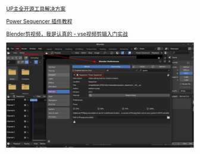 
[UP主全开源工具解决方案](https://www.bilibili.com/video/BV1L5411t71V/)

[Power Sequencer 插件教程](https://gdquest.gitbook.io/blender-power-sequencer/getting-started)

[Blender剪视频，我是认真的 - vse视频剪辑入门实战](https://www.bilibili.com/video/BV1mT4y1G7p7/)


![](Pics/blender001.png)
